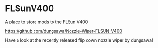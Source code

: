 # FLSunV400
A place to store mods to the FLSun V400.

https://github.com/dungsawa/Nozzle-Wiper-FLSUN-V400

Have a look at the recently released flip down nozzle wiper by dungsawa!
